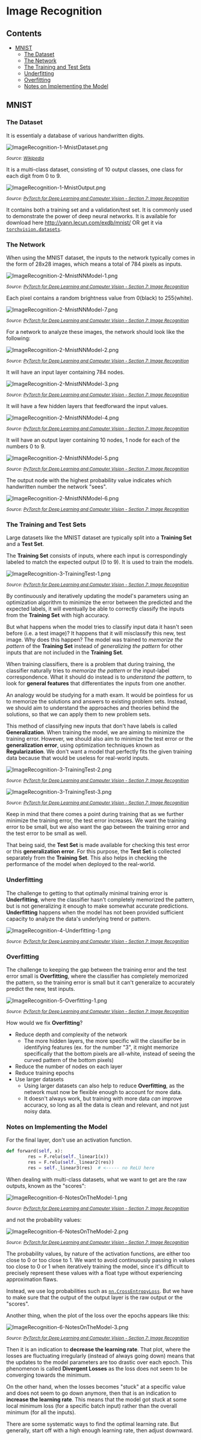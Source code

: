 # Image Recognition

## Contents

* [MNIST](#mnist)
    * [The Dataset](#the-dataset)
    * [The Network](#the-mnist-network-model)
    * [The Training and Test Sets](#the-training-and-test-sets)
    * [Underfitting](#underfitting)
    * [Overfitting](#overfitting)
    * [Notes on Implementing the Model](#notes-on-implementing-the-model)

## MNIST

### The Dataset

It is essentialy a database of various handwritten digits.

![ImageRecognition-1-MnistDataset.png](./ImageRecognition/ImageRecognition-1-MnistDataset.png)

<sub><i>Source: [Wikipedia](https://en.wikipedia.org/wiki/MNIST_database)</i></sub>

It is a multi-class dataset, consisting of 10 output classes, one class for each digit from 0 to 9.

![ImageRecognition-1-MnistOutput.png](./ImageRecognition/ImageRecognition-1-MnistOutput.png)

<sub><i>Source: [PyTorch for Deep Learning and Computer Vision - Section 7: Image Recognition](https://github.com/rslim087a/PyTorch-for-Deep-Learning-and-Computer-Vision-Course-All-Codes-)</i></sub>

It contains both a training set and a validation/test set. It is commonly used to demonstrate the power of deep neural networks. It is available for download here <http://yann.lecun.com/exdb/mnist/> OR get it via [`torchvision.datasets`](https://pytorch.org/docs/stable/torchvision/datasets.html#mnist).

### The Network

When using the MNIST dataset, the inputs to the network typically comes in the form of 28x28 images, which means a total of 784 pixels as inputs.

![ImageRecognition-2-MnistNNModel-1.png](./ImageRecognition/ImageRecognition-2-MnistNNModel-1.png)

<sub><i>Source: [PyTorch for Deep Learning and Computer Vision - Section 7: Image Recognition](https://github.com/rslim087a/PyTorch-for-Deep-Learning-and-Computer-Vision-Course-All-Codes-)</i></sub>

Each pixel contains a random brightness value from 0(black) to 255(white).

![ImageRecognition-2-MnistNNModel-7.png](./ImageRecognition/ImageRecognition-2-MnistNNModel-7.png)

<sub><i>Source: [PyTorch for Deep Learning and Computer Vision - Section 7: Image Recognition](https://github.com/rslim087a/PyTorch-for-Deep-Learning-and-Computer-Vision-Course-All-Codes-)</i></sub>

For a network to analyze these images, the network should look like the following:

![ImageRecognition-2-MnistNNModel-2.png](./ImageRecognition/ImageRecognition-2-MnistNNModel-2.png)

<sub><i>Source: [PyTorch for Deep Learning and Computer Vision - Section 7: Image Recognition](https://github.com/rslim087a/PyTorch-for-Deep-Learning-and-Computer-Vision-Course-All-Codes-)</i></sub>

It will have an input layer containing 784 nodes.

![ImageRecognition-2-MnistNNModel-3.png](./ImageRecognition/ImageRecognition-2-MnistNNModel-3.png)

<sub><i>Source: [PyTorch for Deep Learning and Computer Vision - Section 7: Image Recognition](https://github.com/rslim087a/PyTorch-for-Deep-Learning-and-Computer-Vision-Course-All-Codes-)</i></sub>

It will have a few hidden layers that feedforward the input values.

![ImageRecognition-2-MnistNNModel-4.png](./ImageRecognition/ImageRecognition-2-MnistNNModel-4.png)

<sub><i>Source: [PyTorch for Deep Learning and Computer Vision - Section 7: Image Recognition](https://github.com/rslim087a/PyTorch-for-Deep-Learning-and-Computer-Vision-Course-All-Codes-)</i></sub>

It will have an output layer containing 10 nodes, 1 node for each of the numbers 0 to 9.

![ImageRecognition-2-MnistNNModel-5.png](./ImageRecognition/ImageRecognition-2-MnistNNModel-5.png)

<sub><i>Source: [PyTorch for Deep Learning and Computer Vision - Section 7: Image Recognition](https://github.com/rslim087a/PyTorch-for-Deep-Learning-and-Computer-Vision-Course-All-Codes-)</i></sub>

The output node with the highest probability value indicates which handwritten number the network "sees".

![ImageRecognition-2-MnistNNModel-6.png](./ImageRecognition/ImageRecognition-2-MnistNNModel-6.png)

<sub><i>Source: [PyTorch for Deep Learning and Computer Vision - Section 7: Image Recognition](https://github.com/rslim087a/PyTorch-for-Deep-Learning-and-Computer-Vision-Course-All-Codes-)</i></sub>

### The Training and Test Sets

Large datasets like the MNIST dataset are typically split into a **Training Set** and a **Test Set**.

The **Training Set** consists of inputs, where each input is correspondingly labeled to match the expected output (0 to 9). It is used to train the models.

![ImageRecognition-3-TrainingTest-1.png](./ImageRecognition/ImageRecognition-3-TrainingTest-1.png)

<sub><i>Source: [PyTorch for Deep Learning and Computer Vision - Section 7: Image Recognition](https://github.com/rslim087a/PyTorch-for-Deep-Learning-and-Computer-Vision-Course-All-Codes-)</i></sub>

By continuously and iteratively updating the model's parameters using an optimization algorithm to minimize the error between the predicted and the expected labels, it will eventually be able to correctly classify the inputs from the **Training Set** with high accuracy.

But what happens when the model tries to classify input data it hasn't seen before (i.e. a test image)? It happens that it will misclassify this new, test image. Why does this happen? The model was trained to *memorize the pattern* of the **Training Set** instead of *generalizing the pattern* for other inputs that are not included in the **Training Set**.

When training classifiers, there is a problem that during training, the classifier naturally tries to *memorize the pattern* or the input-label correspondence. What it should do instead is to *understand the pattern*, to look for **general features** that differentiates the inputs from one another.

An analogy would be studying for a math exam. It would be pointless for us to memorize the solutions and answers to existing problem sets. Instead, we should aim to understand the approaches and theories behind the solutions, so that we can apply them to new problem sets.

This method of classifying new inputs that don't have labels is called **Generalization**. When training the model, we are aiming to minimize the training error. However, we should also aim to minimize the test error or the **generalization error**, using optimization techniques known as **Regularization**. We don't want a model that perfectly fits the given training data because that would be useless for real-world inputs.

![ImageRecognition-3-TrainingTest-2.png](./ImageRecognition/ImageRecognition-3-TrainingTest-2.png)

<sub><i>Source: [PyTorch for Deep Learning and Computer Vision - Section 7: Image Recognition](https://github.com/rslim087a/PyTorch-for-Deep-Learning-and-Computer-Vision-Course-All-Codes-)</i></sub>

![ImageRecognition-3-TrainingTest-3.png](./ImageRecognition/ImageRecognition-3-TrainingTest-3.png)

<sub><i>Source: [PyTorch for Deep Learning and Computer Vision - Section 7: Image Recognition](https://github.com/rslim087a/PyTorch-for-Deep-Learning-and-Computer-Vision-Course-All-Codes-)</i></sub>

Keep in mind that there comes a point during training that as we further minimize the training error, the test error increases. We want the training error to be small, but we also want the gap between the training error and the test error to be small as well.

That being said, the **Test Set** is made available for checking this test error or this **generalization error**. For this purpose, the **Test Set** is collected separately from the **Training Set**. This also helps in checking the performance of the model when deployed to the real-world.

### Underfitting

The challenge to getting to that optimally minimal training error is **Underfitting**, where the classifier hasn't completely memorized the pattern, but is not generalizing it enough to make somewhat accurate predictions. **Underfitting** happens when the model has not been provided sufficient capacity to analyze the data's underlying trend or pattern.

![ImageRecognition-4-Underfitting-1.png](./ImageRecognition/ImageRecognition-4-Underfitting-1.png)

<sub><i>Source: [PyTorch for Deep Learning and Computer Vision - Section 7: Image Recognition](https://github.com/rslim087a/PyTorch-for-Deep-Learning-and-Computer-Vision-Course-All-Codes-)</i></sub>

### Overfitting

The challenge to keeping the gap between the training error and the test error small is **Overfitting**, where the classifier has completely memorized the pattern, so the training error is small but it can't generalize to accurately predict the new, test inputs.

![ImageRecognition-5-Overfitting-1.png](./ImageRecognition/ImageRecognition-5-Overfitting-1.png)

<sub><i>Source: [PyTorch for Deep Learning and Computer Vision - Section 7: Image Recognition](https://github.com/rslim087a/PyTorch-for-Deep-Learning-and-Computer-Vision-Course-All-Codes-)</i></sub>

How would we fix **Overfitting**?

* Reduce depth and complexity of the network
    * The more hidden layers, the more specific will the classifier be in identifying features (ex. for the number "3", it might memorize specifically that the bottom pixels are all-white, instead of seeing the curved pattern of the bottom pixels)
* Reduce the number of nodes on each layer
* Reduce training epochs
* Use larger datasets
    * Using larger datasets can also help to reduce **Overfitting**, as the network must now be flexible enough to account for more data.
    * It doesn't always work, but training with more data *can* improve accuracy, so long as all the data is clean and relevant, and not just noisy data.

### Notes on Implementing the Model

For the final layer, don't use an activation function.

```python
def forward(self, x):
        res = F.relu(self._linear1(x))
        res = F.relu(self._linear2(res))
        res = self._linear3(res)  # <----- no ReLU here
```

When dealing with multi-class datasets, what we want to get are the raw outputs, known as the "scores":

![ImageRecognition-6-NotesOnTheModel-1.png](./ImageRecognition/ImageRecognition-6-NotesOnTheModel-1.png)

<sub><i>Source: [PyTorch for Deep Learning and Computer Vision - Section 7: Image Recognition](https://github.com/rslim087a/PyTorch-for-Deep-Learning-and-Computer-Vision-Course-All-Codes-)</i></sub>

and not the probability values:

![ImageRecognition-6-NotesOnTheModel-2.png](./ImageRecognition/ImageRecognition-6-NotesOnTheModel-2.png)

<sub><i>Source: [PyTorch for Deep Learning and Computer Vision - Section 7: Image Recognition](https://github.com/rslim087a/PyTorch-for-Deep-Learning-and-Computer-Vision-Course-All-Codes-)</i></sub>

The probability values, by nature of the activation functions, are either too close to 0 or too close to 1. We want to avoid continuously passing in values too close to 0 or 1 when iteratively training the model, since it's difficult to precisely represent these values with a float type without experiencing approximation flaws.

Instead, we use log probabilities such as [`nn.CrossEntropyLoss`](https://pytorch.org/docs/stable/nn.html#crossentropyloss). But we have to make sure that the output of the output layer is the raw output or the "scores".

Another thing, when the plot of the loss over the epochs appears like this:

![ImageRecognition-6-NotesOnTheModel-3.png](./ImageRecognition/ImageRecognition-6-NotesOnTheModel-3.png)

<sub><i>Source: [PyTorch for Deep Learning and Computer Vision - Section 7: Image Recognition](https://github.com/rslim087a/PyTorch-for-Deep-Learning-and-Computer-Vision-Course-All-Codes-)</i></sub>

Then it is an indication to **decrease the learning rate**. That plot, where the losses are fluctuating irregularly (instead of always going down) means that the updates to the model parameters are too drastic over each epoch. This phenomenon is called **Divergent Losses** as the loss does not seem to be converging towards the minimum.

On the other hand, when the losses becomes "stuck" at a specific value and does not seem to go down anymore, then that is an indication to **increase the learning rate**. This means that the model got stuck at some local minimum loss (for a specific batch input) rather than the overall minimum (for all the inputs).

There are some systematic ways to find the optimal learning rate. But generally, start off with a high enough learning rate, then adjust downward.
